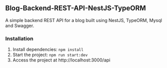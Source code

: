 ## Blog-Backend-REST-API-NestJS-TypeORM 

A simple backend REST API for a blog built using NestJS, TypeORM, Mysql and Swagger. 

### Installation

1. Install dependencies: `npm install`
2. Start the project:  `npm run start:dev`
3. Access the project at http://localhost:3000/api
